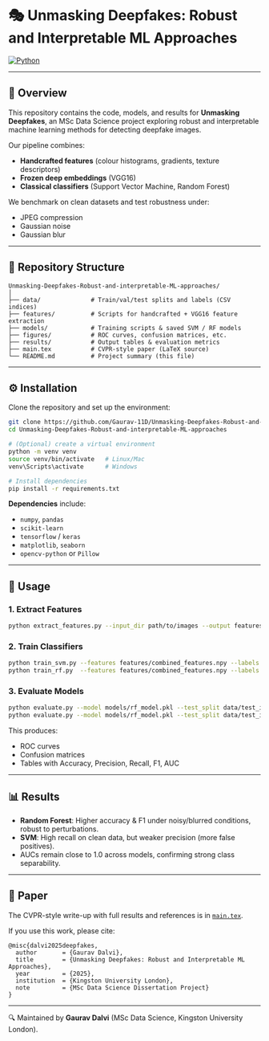 # 🎭 Unmasking Deepfakes: Robust and Interpretable ML Approaches

[![Python](https://img.shields.io/badge/python-3.7%2B-blue.svg)](https://www.python.org/)  

---

## 📌 Overview
This repository contains the code, models, and results for **Unmasking Deepfakes**, an MSc Data Science project exploring robust and interpretable machine learning methods for detecting deepfake images.  

Our pipeline combines:
- **Handcrafted features** (colour histograms, gradients, texture descriptors)  
- **Frozen deep embeddings** (VGG16)  
- **Classical classifiers** (Support Vector Machine, Random Forest)  

We benchmark on clean datasets and test robustness under:
- JPEG compression  
- Gaussian noise  
- Gaussian blur  

---

## 📂 Repository Structure

```
Unmasking-Deepfakes-Robust-and-interpretable-ML-approaches/
│
├── data/              # Train/val/test splits and labels (CSV indices)
├── features/          # Scripts for handcrafted + VGG16 feature extraction
├── models/            # Training scripts & saved SVM / RF models
├── figures/           # ROC curves, confusion matrices, etc.
├── results/           # Output tables & evaluation metrics
├── main.tex           # CVPR-style paper (LaTeX source)
└── README.md          # Project summary (this file)
```

---

## ⚙️ Installation

Clone the repository and set up the environment:

```bash
git clone https://github.com/Gaurav-11D/Unmasking-Deepfakes-Robust-and-interpretable-ML-approaches.git
cd Unmasking-Deepfakes-Robust-and-interpretable-ML-approaches

# (Optional) create a virtual environment
python -m venv venv
source venv/bin/activate   # Linux/Mac
venv\Scripts\activate      # Windows

# Install dependencies
pip install -r requirements.txt
```

**Dependencies** include:
- `numpy`, `pandas`
- `scikit-learn`
- `tensorflow` / `keras`
- `matplotlib`, `seaborn`
- `opencv-python` or `Pillow`

---

## 🚀 Usage

### 1. Extract Features
```bash
python extract_features.py --input_dir path/to/images --output features/combined_features.npy
```

### 2. Train Classifiers
```bash
python train_svm.py --features features/combined_features.npy --labels data/train_labels.csv --output models/svm_model.pkl
python train_rf.py  --features features/combined_features.npy --labels data/train_labels.csv --output models/rf_model.pkl
```

### 3. Evaluate Models
```bash
python evaluate.py --model models/rf_model.pkl --test_split data/test_index.csv --perturbation none
python evaluate.py --model models/rf_model.pkl --test_split data/test_index_jpeg_50.csv --perturbation jpeg50
```

This produces:
- ROC curves  
- Confusion matrices  
- Tables with Accuracy, Precision, Recall, F1, AUC  

---

## 📊 Results

- **Random Forest**: Higher accuracy & F1 under noisy/blurred conditions, robust to perturbations.  
- **SVM**: High recall on clean data, but weaker precision (more false positives).  
- AUCs remain close to 1.0 across models, confirming strong class separability.  

---

## 📑 Paper

The CVPR-style write-up with full results and references is in [`main.tex`](./main.tex).  

If you use this work, please cite:

```
@misc{dalvi2025deepfakes,
  author       = {Gaurav Dalvi},
  title        = {Unmasking Deepfakes: Robust and Interpretable ML Approaches},
  year         = {2025},
  institution  = {Kingston University London},
  note         = {MSc Data Science Dissertation Project}
}
```

---

🔍 Maintained by **Gaurav Dalvi** (MSc Data Science, Kingston University London).
